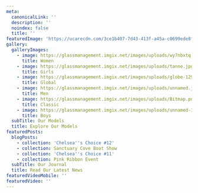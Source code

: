 ```yaml
---
meta:
  canonicalLink: ''
  description: ''
  noindex: false
  title: ''
featuredImage: 'https://ucarecdn.com/3ce1b407-7d43-413f-a45a-c0699ede8f8b/'
gallery:
  galleryImages:
    - image: https://glassmanagement.imgix.net/images/uploads/wy7nbxtq.jpg
      title: Women
    - image: https://glassmanagement.imgix.net/images/uploads/tanne.jpg
      title: Girls
    - image: https://glassmanagement.imgix.net/images/uploads/globe-1290378_1920.jpg
      title: Global
    - image: https://glassmanagement.imgix.net/images/uploads/unnamed.jpg
      title: Men
    - image: https://glassmanagement.imgix.net/images/uploads/Bitmap.png
      title: Classic
    - image: https://glassmanagement.imgix.net/images/uploads/unnamed-14.jpg
      title: Boys
  subTitle: Our Models
  title: Explore Our Models
featuredPosts:
  blogPosts:
    - collection: 'Chelsea''s Choice #12'
    - collection: Sanctuary Cove Boat Show
    - collection: 'Chelsea''s Choice #11'
    - collection: Pink Ribbon Event
  subTitle: Our Journal
  title: Read Our Latest News
featuredVideoMobile: ''
featuredVideo: ''
---
```


<!-- Use this to force Gatsby to correctly determine optional images/file schema -->
